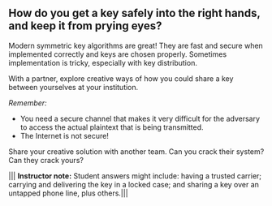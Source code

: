 ## How do you get a key safely into the right hands, and keep it from prying eyes? ##

Modern symmetric key algorithms are great! They are fast and secure when implemented correctly and keys are chosen properly. Sometimes implementation is tricky, especially with key distribution.

With a partner, explore creative ways of how you could share a key between yourselves at your institution.

*Remember:* 
-  You need a secure channel that makes it very difficult for the adversary to access the actual plaintext that is being transmitted.
-  The Internet is not secure!

Share your creative solution with another team.  Can you crack their system?  Can they crack yours?

||| **Instructor note:** Student answers might include: having a trusted carrier;  carrying and delivering the key in a locked case; and sharing a key over an untapped phone line, plus others.|||

